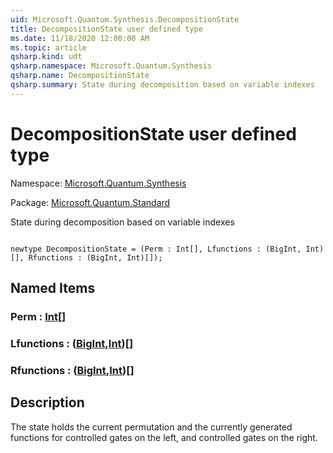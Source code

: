 ```yaml
---
uid: Microsoft.Quantum.Synthesis.DecompositionState
title: DecompositionState user defined type
ms.date: 11/18/2020 12:00:00 AM
ms.topic: article
qsharp.kind: udt
qsharp.namespace: Microsoft.Quantum.Synthesis
qsharp.name: DecompositionState
qsharp.summary: State during decomposition based on variable indexes
---
```


# DecompositionState user defined type

Namespace: [Microsoft.Quantum.Synthesis](xref:Microsoft.Quantum.Synthesis)

Package: [Microsoft.Quantum.Standard](https://nuget.org/packages/Microsoft.Quantum.Standard)


State during decomposition based on variable indexes

```qsharp

newtype DecompositionState = (Perm : Int[], Lfunctions : (BigInt, Int)[], Rfunctions : (BigInt, Int)[]);
```



## Named Items

### Perm : [Int](xref:microsoft.quantum.lang-ref.int)[]


### Lfunctions : ([BigInt](xref:microsoft.quantum.lang-ref.bigint),[Int](xref:microsoft.quantum.lang-ref.int))[]


### Rfunctions : ([BigInt](xref:microsoft.quantum.lang-ref.bigint),[Int](xref:microsoft.quantum.lang-ref.int))[]



## Description

The state holds the current permutation and the currently generated functionsfor controlled gates on the left, and controlled gates on the right.